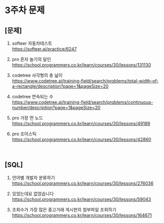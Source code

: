 # 3주차 문제
## [문제]
1. softeer 자동차테스트</br>
https://softeer.ai/practice/6247

2. pro 혼자 놀기의 달인</br>
https://school.programmers.co.kr/learn/courses/30/lessons/131130

3. codetree 사각형의 총 넓이</br>
https://www.codetree.ai/training-field/search/problems/total-width-of-a-rectangle/description?page=1&pageSize=20

4. codetree 연속되는 수</br>
https://www.codetree.ai/training-field/search/problems/continuous-number/description?page=1&pageSize=20

5. pro 가장 먼 노드</br>
https://school.programmers.co.kr/learn/courses/30/lessons/49189

6. pro 조이스틱</br>
https://school.programmers.co.kr/learn/courses/30/lessons/42860

</br>

## [SQL]
1. 언어별 개발자 분류하기</br>
https://school.programmers.co.kr/learn/courses/30/lessons/276036

2. 있었는데요 없었습니다</br>
https://school.programmers.co.kr/learn/courses/30/lessons/59043

3. 조회수가 가장 많은 중고거래 게시판의 첨부파일 조회하기</br>
https://school.programmers.co.kr/learn/courses/30/lessons/164671